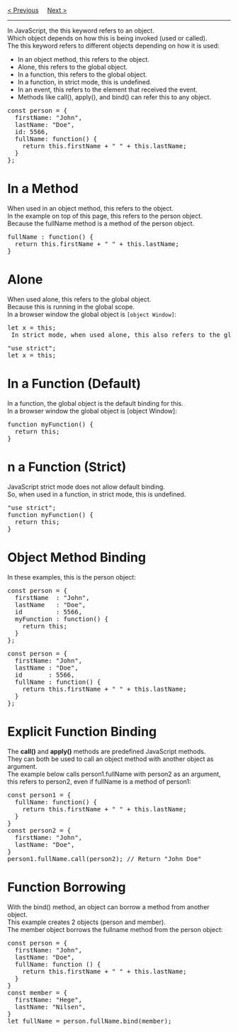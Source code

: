 <a href="/JS/UseStrict.md">&lt; Previous</a>
&nbsp;&nbsp;&nbsp;
<a href="/JS/Arrow.md">Next &gt;</a>
<hr>
In JavaScript, the this keyword refers to an object.
<br>
Which object depends on how this is being invoked (used or called).
<br>
The this keyword refers to different objects depending on how it is used:
<ul>
  <li>In an object method, this refers to the object.</li>
  <li>Alone, this refers to the global object.</li>
  <li>In a function, this refers to the global object.</li>
  <li>In a function, in strict mode, this is undefined.</li>
  <li>In an event, this refers to the element that received the event.</li>
  <li>Methods like call(), apply(), and bind() can refer this to any object.</li>
</ul>
<pre>
const person = {
  firstName: "John",
  lastName: "Doe",
  id: 5566,
  fullName: function() {
    return this.firstName + " " + this.lastName;
  }
};
</pre>
<h1>In a Method</h1>
When used in an object method, this refers to the object.
<br>
In the example on top of this page, this refers to the person object.
<br>
Because the fullName method is a method of the person object.
<pre>
fullName : function() {
  return this.firstName + " " + this.lastName;
}
</pre>
<h1>Alone</h1>
When used alone, this refers to the global object.
<br>
Because this is running in the global scope.
<br>
In a browser window the global object is <code>[object Window]</code>:
<pre>
let x = this;
 In strict mode, when used alone, this also refers to the global object:
</pre>
<pre>
"use strict";
let x = this;
</pre>
<h1>In a Function (Default)</h1>
In a function, the global object is the default binding for this.
<br>
In a browser window the global object is [object Window]:
<pre>
function myFunction() {
  return this;
}
</pre>
<h1>n a Function (Strict)</h1>
JavaScript strict mode does not allow default binding.
<br>
So, when used in a function, in strict mode, this is undefined.
<pre>
"use strict";
function myFunction() {
  return this;
}
</pre>
<h1>Object Method Binding</h1>
In these examples, this is the person object:
<pre>
const person = {
  firstName  : "John",
  lastName   : "Doe",
  id         : 5566,
  myFunction : function() {
    return this;
  }
};
</pre>
<pre>
const person = {
  firstName: "John",
  lastName : "Doe",
  id       : 5566,
  fullName : function() {
    return this.firstName + " " + this.lastName;
  }
};
</pre>
<h1>Explicit Function Binding</h1>
The <b>call()</b> and <b>apply()</b> methods are predefined JavaScript methods.
<br>
They can both be used to call an object method with another object as argument.
<br>
The example below calls person1.fullName with person2 as an argument, this refers to person2, even if fullName is a method of person1:
<pre>
const person1 = {
  fullName: function() {
    return this.firstName + " " + this.lastName;
  }
}
const person2 = {
  firstName: "John",
  lastName: "Doe",
}
person1.fullName.call(person2); // Return "John Doe"
</pre>
<h1>Function Borrowing</h1>
With the bind() method, an object can borrow a method from another object.
<br>
This example creates 2 objects (person and member).
<br>
The member object borrows the fullname method from the person object:
<pre>
const person = {
  firstName: "John",
  lastName: "Doe",
  fullName: function () {
    return this.firstName + " " + this.lastName;
  }
}
const member = {
  firstName: "Hege",
  lastName: "Nilsen",
}
let fullName = person.fullName.bind(member);
</pre>
